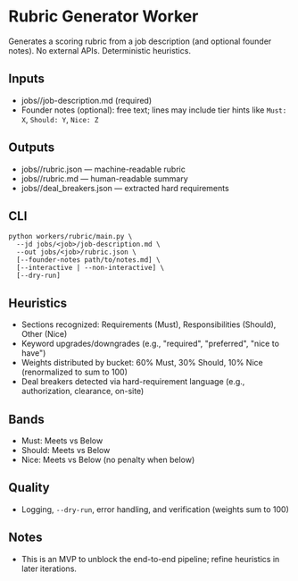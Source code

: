 # Rubric Generator Worker

Generates a scoring rubric from a job description (and optional founder notes). No external APIs. Deterministic heuristics.

## Inputs
- jobs/<job>/job-description.md (required)
- Founder notes (optional): free text; lines may include tier hints like `Must: X`, `Should: Y`, `Nice: Z`

## Outputs
- jobs/<job>/rubric.json — machine-readable rubric
- jobs/<job>/rubric.md — human-readable summary
- jobs/<job>/deal_breakers.json — extracted hard requirements

## CLI
```
python workers/rubric/main.py \
  --jd jobs/<job>/job-description.md \
  --out jobs/<job>/rubric.json \
  [--founder-notes path/to/notes.md] \
  [--interactive | --non-interactive] \
  [--dry-run]
```

## Heuristics
- Sections recognized: Requirements (Must), Responsibilities (Should), Other (Nice)
- Keyword upgrades/downgrades (e.g., "required", "preferred", "nice to have")
- Weights distributed by bucket: 60% Must, 30% Should, 10% Nice (renormalized to sum to 100)
- Deal breakers detected via hard-requirement language (e.g., authorization, clearance, on-site)

## Bands
- Must: Meets vs Below
- Should: Meets vs Below
- Nice: Meets vs Below (no penalty when below)

## Quality
- Logging, `--dry-run`, error handling, and verification (weights sum to 100)

## Notes
- This is an MVP to unblock the end-to-end pipeline; refine heuristics in later iterations.
